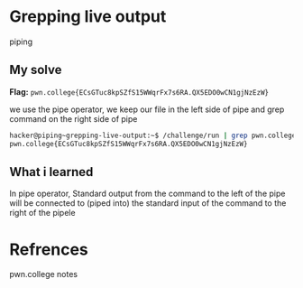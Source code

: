 # Grepping live output
piping

## My solve
**Flag:** `pwn.college{ECsGTuc8kpSZfS15WWqrFx7s6RA.QX5EDO0wCN1gjNzEzW}`

we use the pipe operator, we keep our file in the left side of pipe and grep command on the right side of pipe

```bash
hacker@piping~grepping-live-output:~$ /challenge/run | grep pwn.college
pwn.college{ECsGTuc8kpSZfS15WWqrFx7s6RA.QX5EDO0wCN1gjNzEzW}
```

## What i learned
In pipe operator, Standard output from the command to the left of the pipe will be connected to (piped into) the standard input of the command to the right of the pipele

# Refrences
pwn.college notes